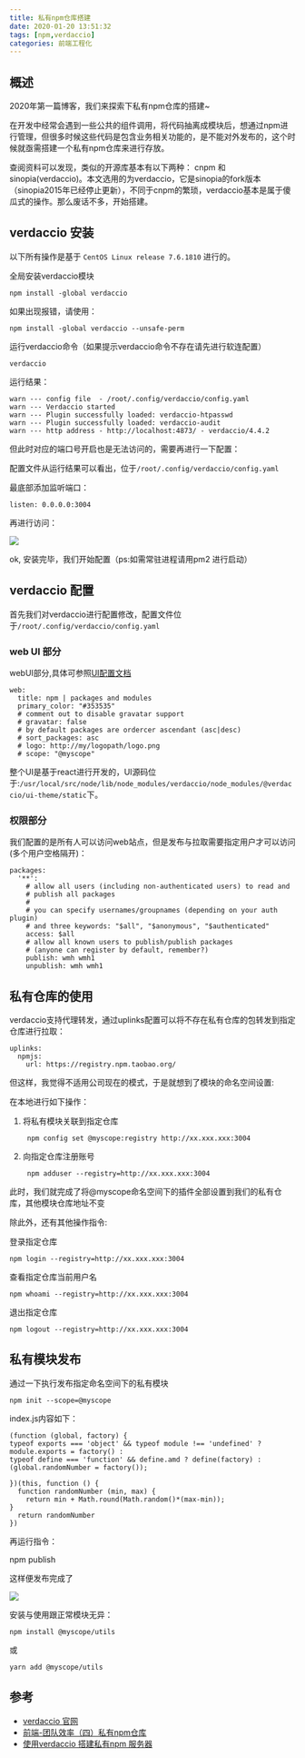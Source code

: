 ```yaml
---
title: 私有npm仓库搭建
date: 2020-01-20 13:51:32
tags: [npm,verdaccio]
categories: 前端工程化
---
```


## 概述
2020年第一篇博客，我们来探索下私有npm仓库的搭建~

在开发中经常会遇到一些公共的组件调用，将代码抽离成模块后，想通过npm进行管理，但很多时候这些代码是包含业务相关功能的，是不能对外发布的，这个时候就亟需搭建一个私有npm仓库来进行存放。

查阅资料可以发现，类似的开源库基本有以下两种： cnpm 和 sinopia(verdaccio)。本文选用的为verdaccio，它是sinopia的fork版本（sinopia2015年已经停止更新），不同于cnpm的繁琐，verdaccio基本是属于傻瓜式的操作。那么废话不多，开始搭建。
<!-- more -->

## verdaccio 安装

以下所有操作是基于 `CentOS Linux release 7.6.1810` 进行的。

全局安装verdaccio模块

    npm install -global verdaccio 

如果出现报错，请使用：

    npm install -global verdaccio --unsafe-perm

运行verdaccio命令（如果提示verdaccio命令不存在请先进行软连配置）

    verdaccio

运行结果：

    warn --- config file  - /root/.config/verdaccio/config.yaml
    warn --- Verdaccio started
    warn --- Plugin successfully loaded: verdaccio-htpasswd
    warn --- Plugin successfully loaded: verdaccio-audit
    warn --- http address - http://localhost:4873/ - verdaccio/4.4.2

但此时对应的端口号开启也是无法访问的，需要再进行一下配置：

配置文件从运行结果可以看出，位于`/root/.config/verdaccio/config.yaml`

最底部添加监听端口：

   
    listen: 0.0.0.0:3004

再进行访问：

![](1.png)


ok, 安装完毕，我们开始配置（ps:如需常驻进程请用pm2 进行启动）

## verdaccio 配置

首先我们对verdaccio进行配置修改，配置文件位于`/root/.config/verdaccio/config.yaml`

### web UI 部分

webUI部分,具体可参照[UI配置文档](https://verdaccio.org/docs/en/webui)

    web:
      title: npm | packages and modules
      primary_color: "#353535"
      # comment out to disable gravatar support
      # gravatar: false
      # by default packages are ordercer ascendant (asc|desc)
      # sort_packages: asc
      # logo: http://my/logopath/logo.png
      # scope: "@myscope"

整个UI是基于react进行开发的，UI源码位于:`/usr/local/src/node/lib/node_modules/verdaccio/node_modules/@verdaccio/ui-theme/static`下。

### 权限部分

我们配置的是所有人可以访问web站点，但是发布与拉取需要指定用户才可以访问(多个用户空格隔开)：

    packages:
      '**':
        # allow all users (including non-authenticated users) to read and
        # publish all packages
        #
        # you can specify usernames/groupnames (depending on your auth plugin)
        # and three keywords: "$all", "$anonymous", "$authenticated"
        access: $all
        # allow all known users to publish/publish packages
        # (anyone can register by default, remember?)
        publish: wmh wmh1
        unpublish: wmh wmh1

## 私有仓库的使用

verdaccio支持代理转发，通过uplinks配置可以将不存在私有仓库的包转发到指定仓库进行拉取：


    uplinks:
      npmjs:
        url: https://registry.npm.taobao.org/

但这样，我觉得不适用公司现在的模式，于是就想到了模块的命名空间设置:

在本地进行如下操作：

1. 将私有模块关联到指定仓库

        npm config set @myscope:registry http://xx.xxx.xxx:3004

2. 向指定仓库注册账号

        npm adduser --registry=http://xx.xxx.xxx:3004

此时，我们就完成了将@myscope命名空间下的插件全部设置到我们的私有仓库，其他模块仓库地址不变

除此外，还有其他操作指令:

登录指定仓库

    npm login --registry=http://xx.xxx.xxx:3004

查看指定仓库当前用户名
  
    npm whoami --registry=http://xx.xxx.xxx:3004

退出指定仓库

    npm logout --registry=http://xx.xxx.xxx:3004

## 私有模块发布

通过一下执行发布指定命名空间下的私有模块

    npm init --scope=@myscope

index.js内容如下：

    (function (global, factory) {
    typeof exports === 'object' && typeof module !== 'undefined' ? module.exports = factory() :
    typeof define === 'function' && define.amd ? define(factory) : (global.randomNumber = factory());

    })(this, function () {
      function randomNumber (min, max) {
        return min + Math.round(Math.random()*(max-min));
    }
      return randomNumber
    })
再运行指令：

   npm publish 

这样便发布完成了

![](2.png)

安装与使用跟正常模块无异：

    npm install @myscope/utils

或

    yarn add @myscope/utils

## 参考

- [verdaccio 官网](https://verdaccio.org/)
- [前端-团队效率（四）私有npm仓库](https://zhuanlan.zhihu.com/p/86949640)
- [使用verdaccio 搭建私有npm 服务器](https://www.jianshu.com/p/0c905e4a8b70)
